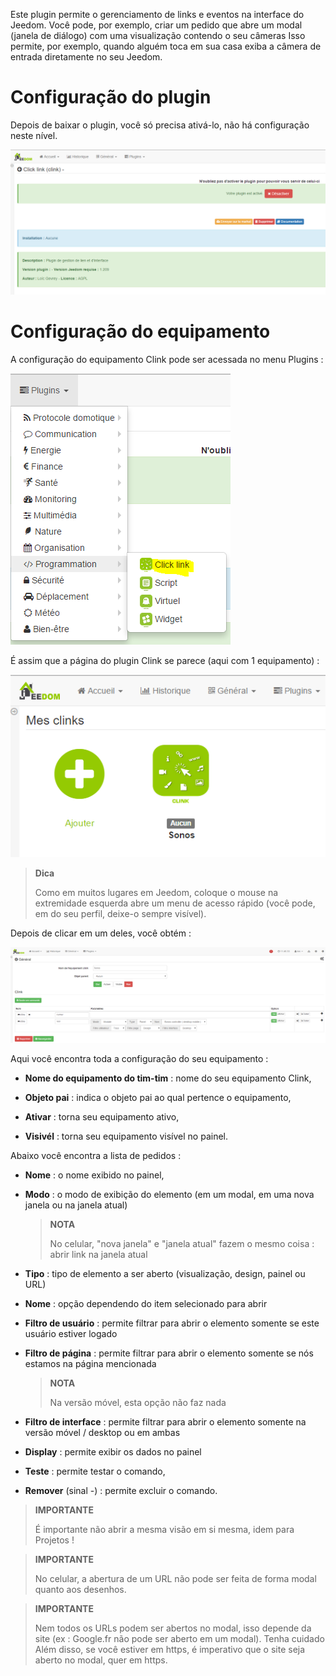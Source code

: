 Este plugin permite o gerenciamento de links e eventos na interface do
Jeedom. Você pode, por exemplo, criar um pedido que
abre um modal (janela de diálogo) com uma visualização contendo o seu
câmeras Isso permite, por exemplo, quando alguém toca em sua casa
exiba a câmera de entrada diretamente no seu Jeedom.

Configuração do plugin 
=======================

Depois de baixar o plugin, você só precisa ativá-lo,
não há configuração neste nível.

![clink1](../images/clink1.PNG)

Configuração do equipamento 
=============================

A configuração do equipamento Clink pode ser acessada no menu
Plugins :

![clink2](../images/clink2.PNG)

É assim que a página do plugin Clink se parece (aqui com 1
equipamento) :

![clink3](../images/clink3.PNG)

> **Dica**
>
> Como em muitos lugares em Jeedom, coloque o mouse na extremidade esquerda
> abre um menu de acesso rápido (você pode, em
> do seu perfil, deixe-o sempre visível).

Depois de clicar em um deles, você obtém :

![clink4](../images/clink4.PNG)

Aqui você encontra toda a configuração do seu equipamento :

-   **Nome do equipamento do tim-tim** : nome do seu equipamento Clink,

-   **Objeto pai** : indica o objeto pai ao qual pertence
    o equipamento,

-   **Ativar** : torna seu equipamento ativo,

-   **Visivél** : torna seu equipamento visível no painel.

Abaixo você encontra a lista de pedidos :

-   **Nome** : o nome exibido no painel,

-   **Modo** : o modo de exibição do elemento (em um modal, em
    uma nova janela ou na janela atual)

    > **NOTA**
    >
    > No celular, "nova janela" e "janela atual" fazem o mesmo
    > coisa : abrir link na janela atual

-   **Tipo** : tipo de elemento a ser aberto (visualização, design, painel ou URL)

-   **Nome** : opção dependendo do item selecionado para abrir

-   **Filtro de usuário** : permite filtrar para abrir o elemento
    somente se este usuário estiver logado

-   **Filtro de página** : permite filtrar para abrir o elemento somente se
    nós estamos na página mencionada

    > **NOTA**
    >
    > Na versão móvel, esta opção não faz nada

-   **Filtro de interface** : permite filtrar para abrir o elemento
    somente na versão móvel / desktop ou em ambas

-   **Display** : permite exibir os dados no painel

-   **Teste** : permite testar o comando,

-   **Remover** (sinal -) : permite excluir o comando.

> **IMPORTANTE**
>
> É importante não abrir a mesma visão em si mesma, idem para
> Projetos !

> **IMPORTANTE**
>
> No celular, a abertura de um URL não pode ser feita de forma modal
> quanto aos desenhos.

> **IMPORTANTE**
>
> Nem todos os URLs podem ser abertos no modal, isso depende da
> site (ex : Google.fr não pode ser aberto em um modal). Tenha cuidado
> Além disso, se você estiver em https, é imperativo que o site seja aberto
> no modal, quer em https.
